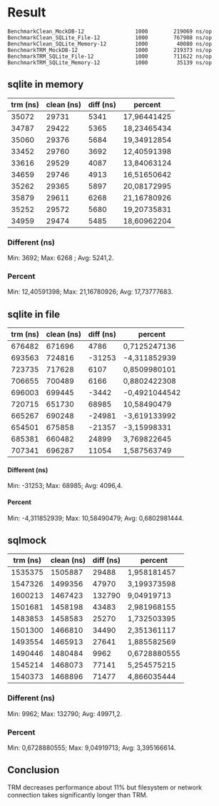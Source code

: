 # Result

```
BenchmarkClean_MockDB-12           	    1000	    219069 ns/op
BenchmarkClean_SQLite_File-12      	    1000	    767908 ns/op
BenchmarkClean_SQLite_Memory-12    	    1000	     40080 ns/op
BenchmarkTRM_MockDB-12             	    1000	    219373 ns/op
BenchmarkTRM_SQLite_File-12        	    1000	    711622 ns/op
BenchmarkTRM_SQLite_Memory-12      	    1000	     35139 ns/op
```

## sqlite in memory

| trm  (ns) | clean (ns) | diff (ns) | percent     |
|-----------|------------|-----------| ----------- |
| 35072     | 29731      | 5341      | 17,96441425 |
| 34787     | 29422      | 5365      | 18,23465434 |
| 35060     | 29376      | 5684      | 19,34912854 |
| 33452     | 29760      | 3692      | 12,40591398 |
| 33616     | 29529      | 4087      | 13,84063124 |
| 34659     | 29746      | 4913      | 16,51650642 |
| 35262     | 29365      | 5897      | 20,08172995 |
| 35879     | 29611      | 6268      | 21,16780926 |
| 35252     | 29572      | 5680      | 19,20735831 |
| 34959     | 29474      | 5485      | 18,60962204 |

### Different (ns)

Min: 3692; Max: 6268 ; Avg: 5241,2.

### Percent

Min: 12,40591398; Max: 21,16780926; Avg: 17,73777683.

## sqlite in file

| trm  (ns) | clean (ns) | diff (ns) | percent        |
|-----------|------------| --------- | -------------- |
| 676482    | 671696     | 4786      | 0,7125247136   |
| 693563    | 724816     | \-31253   | \-4,311852939  |
| 723735    | 717628     | 6107      | 0,8509980101   |
| 706655    | 700489     | 6166      | 0,8802422308   |
| 696003    | 699445     | \-3442    | \-0,4921044542 |
| 720715    | 651730     | 68985     | 10,58490479    |
| 665267    | 690248     | \-24981   | \-3,619133992  |
| 654501    | 675858     | \-21357   | \-3,15998331   |
| 685381    | 660482     | 24899     | 3,769822645    |
| 707341    | 696287     | 11054     | 1,587563749    |

#### Different (ns)

Min: -31253; Max: 68985; Avg: 4096,4.

#### Percent

Min: -4,311852939; Max: 10,58490479; Avg: 0,6802981444.

## sqlmock

| trm (ns) | clean (ns) | diff (ns) | percent      |
|----------|------------|-----------| ------------ |
| 1535375  | 1505887    | 29488     | 1,958181457  |
| 1547326  | 1499356    | 47970     | 3,199373598  |
| 1600213  | 1467423    | 132790    | 9,04919713   |
| 1501681  | 1458198    | 43483     | 2,981968155  |
| 1483853  | 1458583    | 25270     | 1,732503395  |
| 1501300  | 1466810    | 34490     | 2,351361117  |
| 1493554  | 1465913    | 27641     | 1,885582569  |
| 1490446  | 1480484    | 9962      | 0,6728880555 |
| 1545214  | 1468073    | 77141     | 5,254575215  |
| 1540373  | 1468896    | 71477     | 4,866035444  |

### Different (ns)

Min: 9962; Max: 132790; Avg: 49971,2.

### Percent

Min: 0,6728880555; Max: 9,04919713; Avg: 3,395166614.

## Conclusion

TRM decreases performance about 11% but filesystem or network connection takes significantly longer than TRM.